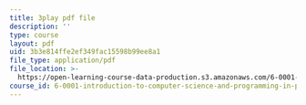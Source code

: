 ```yaml
---
title: 3play pdf file
description: ''
type: course
layout: pdf
uid: 3b3e814ffe2ef349fac15598b99ee8a1
file_type: application/pdf
file_location: >-
  https://open-learning-course-data-production.s3.amazonaws.com/6-0001-introduction-to-computer-science-and-programming-in-python-fall-2016/3b3e814ffe2ef349fac15598b99ee8a1_F-_PKUUM-qY.pdf
course_id: 6-0001-introduction-to-computer-science-and-programming-in-python-fall-2016
---
```

